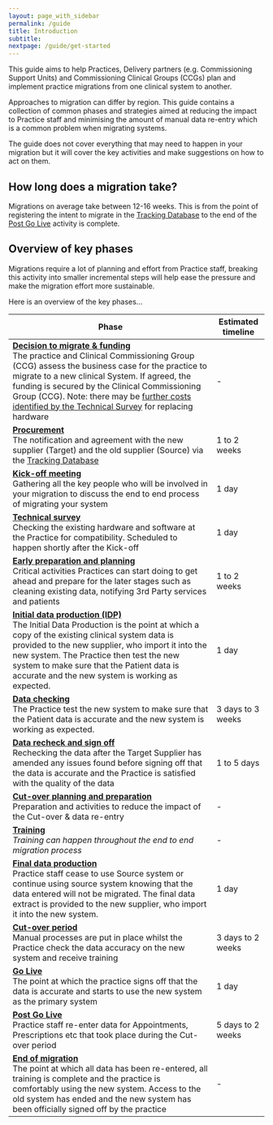 ```yaml
---
layout: page_with_sidebar
permalink: /guide
title: Introduction
subtitle:
nextpage: /guide/get-started
---
```



This guide aims to help Practices, Delivery partners (e.g. Commissioning Support Units) and Commissioning Clinical Groups (CCGs) plan and implement practice migrations from one clinical system to another. 

Approaches to migration can differ by region. This guide contains a collection of common phases and strategies aimed at reducing the impact to Practice staff and minimising the amount of manual data re-entry which is a common problem when migrating systems.

The guide does not cover everything that may need to happen in your migration but it will cover the key activities and make suggestions on how to act on them. 


## How long does a migration take?

Migrations on average take between 12-16 weeks. This is from the point of registering the intent to migrate in the [Tracking Database](/prm-practice-migration/guide#register-the-migration-on-the-tracking-database) to the end of the [Post Go Live](/prm-practice-migration/guide/post-go-live) activity is complete.


## Overview of key phases

Migrations require a lot of planning and effort from Practice staff, breaking this activity into smaller incremental steps will help ease the pressure and make the migration effort more sustainable.

Here is an overview of the key phases...


| Phase                                                    | Estimated timeline |
|----------------------------------------------------------|--------------------|
| __[Decision to migrate & funding](/prm-practice-migration/guide/get-started#decision-to-migrate-and-funding)__ <br>The practice and Clinical Commissioning Group (CCG) assess the business case for the practice to migrate to a new clinical System. If agreed, the funding is secured by the Clinical Commissioning Group (CCG). Note: there may be [further costs identified by the Technical Survey](/prm-practice-migration/guide/technical-survey) for replacing hardware| - |
| __[Procurement](/prm-practice-migration/guide/get-started#register-the-migration-on-the-tracking-database)__ <br>The notification and agreement with the new supplier (Target) and the old supplier (Source) via the [Tracking Database](#register-the-migration-on-the-tracking-database) | 1 to 2 weeks |
| __[Kick-off meeting](/prm-practice-migration/guide/kick-off)__ <br>Gathering all the key people who will be involved in your migration to discuss the end to end process of migrating your system    | 1 day |
| __[Technical survey](/prm-practice-migration/guide/technical-survey)__ <br>Checking the existing hardware and software at the Practice for compatibility. Scheduled to happen shortly after the Kick-off | 1 day |
| __[Early preparation and planning](/prm-practice-migration/guide/early-prep-and-planning)__ <br>Critical activities Practices can start doing to get ahead and prepare for the later stages such as cleaning existing data, notifying 3rd Party services and patients | 1 to 2 weeks |
| __[Initial data production (IDP)](/prm-practice-migration/guide/initial-data-production)__ <br>The Initial Data Production is the point at which a copy of the existing clinical system data is provided to the new supplier, who import it into the new system. The Practice then test the new system to make sure that the Patient data is accurate and the new system is working as expected. | 1 day |
| __[Data checking](/prm-practice-migration/guide/initial-data-production#data-checking)__ <br>The Practice test the new system to make sure that the Patient data is accurate and the new system is working as expected. | 3 days to 3 weeks |
| __[Data recheck and sign off](/prm-practice-migration/guide/initial-data-production#data-checking)__ <br>Rechecking the data after the Target Supplier has amended any issues found before signing off that the data is accurate and the Practice is satisfied with the quality of the data | 1 to 5 days |
| __[Cut-over planning and preparation](/prm-practice-migration/guide/planning-for-cut-over)__ <br>Preparation and activities to reduce the impact of the Cut-over & data re-entry | - |
| __[Training](/prm-practice-migration/guide/training)__ <br>_Training can happen throughout the end to end migration process_ | - |
| __[Final data production](/prm-practice-migration/guide/cutover-and-go-live#final-data-production)__ <br> Practice staff cease to use Source system or continue using source system knowing that the data entered will not be migrated. The final data extract is provided to the new supplier, who import it into the new system.| 1 day |
| __[Cut-over period](/prm-practice-migration/guide/cutover-and-go-live)__ <br> Manual processes are put in place whilst the Practice check the data accuracy on the new system and receive training | 3 days to 2 weeks |
| __[Go Live](/prm-practice-migration/guide/cutover-and-go-live#sign-off-go-live-data)__ <br> The point at which the practice signs off that the data is accurate and starts to use the new system as the primary system | 1 day |
| __[Post Go Live](/prm-practice-migration/guide/post-go-live)__ <br> Practice staff re-enter data for Appointments, Prescriptions etc that took place during the Cut-over period | 5 days to 2 weeks |
| __[End of migration](/prm-practice-migration/guide/end-of-migration)__ <br> The point at which all data has been re-entered, all training is complete and the practice is comfortably using the new system. Access to the old system has ended and the new system has been officially signed off by the practice| - |

